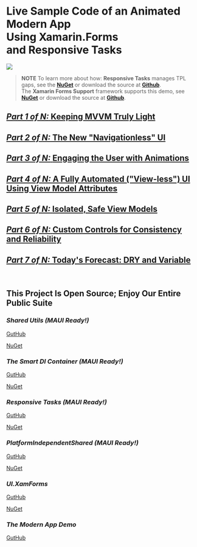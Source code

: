 
# Live Sample Code of an Animated Modern App </br> Using Xamarin.Forms </br> and Responsive Tasks

![](http://gitlab.com/marcusts1/nugetimages/-/raw/master/Modern_App_Demo_Master_FINAL.gif)

>**NOTE** To learn more about how:
>**Responsive Tasks** manages TPL gaps, see the **[NuGet](https://www.nuget.org/packages/Com.MarcusTS.ResponsiveTasks)** or download the source at **[Github](https://github.com/marcusts/Com.MarcusTS.ResponsiveTasks)**.  
>The **Xamarin Forms Support** framework supports this demo, see **[NuGet](https://www.nuget.org/packages/Com.MarcusTS.UI.XamForms)** or download the source at **[Github](https://github.com/marcusts/Com.MarcusTS.UI.XamForms)**.  

## [*Part 1 of N:* **Keeping MVVM Truly Light**](https://github.com/marcusts/Com.MarcusTS.ModernAppDemo/blob/main/ModernAppDemo/docs/ModernAppDemo_1.md)
## [*Part 2 of N:* **The New "Navigationless" UI**](https://github.com/marcusts/Com.MarcusTS.ModernAppDemo/blob/main/ModernAppDemo/docs/ModernAppDemo_2.md)
## [*Part 3 of N:* **Engaging the User with Animations**](https://github.com/marcusts/Com.MarcusTS.ModernAppDemo/blob/main/ModernAppDemo/docs/ModernAppDemo_3.md)
## [*Part 4 of N:* **A Fully Automated ("View-less") UI Using View Model Attributes**](https://github.com/marcusts/Com.MarcusTS.ModernAppDemo/blob/main/ModernAppDemo/docs/ModernAppDemo_4.md)
## [*Part 5 of N:* **Isolated, Safe View Models**](https://github.com/marcusts/Com.MarcusTS.ModernAppDemo/blob/main/ModernAppDemo/docs/ModernAppDemo_5.md)
## [*Part 6 of N:* **Custom Controls for Consistency and Reliability**](https://github.com/marcusts/Com.MarcusTS.ModernAppDemo/blob/main/ModernAppDemo/docs/ModernAppDemo_6.md)
## [*Part 7 of N:* **Today's Forecast: DRY and Variable**](https://github.com/marcusts/Com.MarcusTS.ModernAppDemo/blob/main/ModernAppDemo/docs/ModernAppDemo_7.md)

&nbsp;
&nbsp;
&nbsp;

## This Project Is Open Source; Enjoy Our Entire Public Suite 

### *Shared Utils (MAUI Ready!)*

[GutHub](https://github.com/marcusts/Com.MarcusTS.SharedUtils)

[NuGet](https://www.nuget.org/packages/Com.MarcusTS.SharedUtils)

### *The Smart DI Container (MAUI Ready!)*

[GutHub](https://github.com/marcusts/Com.MarcusTS.SmartDI)

[NuGet](https://www.nuget.org/packages/Com.MarcusTS.SmartDI)

### *Responsive Tasks (MAUI Ready!)*

[GutHub](https://github.com/marcusts/Com.MarcusTS.ResponsiveTasks)

[NuGet](https://www.nuget.org/packages/Com.MarcusTS.ResponsiveTasks)

### *PlatformIndependentShared (MAUI Ready!)*

[GutHub](https://github.com/marcusts/PlatformIndependentShared)

[NuGet](https://www.nuget.org/packages/Com.MarcusTS.PlatformIndependentShared)

### *UI.XamForms*

[GutHub](https://github.com/marcusts/UI.XamForms)

[NuGet](https://www.nuget.org/packages/Com.MarcusTS.UI.XamForms)

### *The Modern App Demo*

[GutHub](https://github.com/marcusts/Com.MarcusTS.ModernAppDemo)

